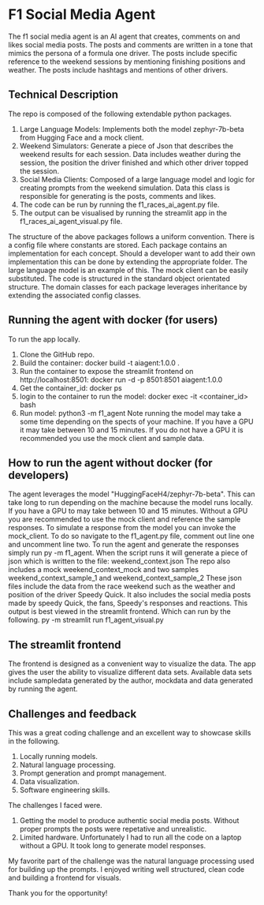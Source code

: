 # F1 Social Media Agent
The f1 social media agent is an AI agent that creates, comments on and likes social media posts.
The posts and comments are written in a tone that mimics the persona of a formula one driver.
The posts include specific reference to the weekend sessions by mentioning finishing positions and weather. 
The posts include hashtags and mentions of other drivers.

## Technical Description
The repo is composed of the following extendable python packages.
1. Large Language Models: Implements both the model zephyr-7b-beta from Hugging Face and a mock client.  
2. Weekend Simulators: Generate a piece of Json that describes the weekend results for each session. 
Data includes weather during the session, the position the driver finished and which other driver topped the session.
3. Social Media Clients: Composed of a large language model and logic for creating prompts from the weekend simulation. 
Data this class is responsible for generating is the posts, comments and likes.
4. The code can be run by running the f1_races_ai_agent.py file.
5. The output can be visualised by running the streamlit app in the f1_races_ai_agent_visual.py file.

The structure of the above packages follows a uniform convention. 
There is a config file where constants are stored. Each package contains an implementation for each concept. 
Should a developer want to add their own implementation this can be done by extending the appropriate folder.
The large language model is an example of this. The mock client can be easily substituted.
The code is structured in the standard object orientated structure.
The domain classes for each package leverages inheritance by extending the associated config classes.


## Running the agent with docker (for users)
To run the app locally.
1. Clone the GitHub repo.
2. Build the container: docker build -t aiagent:1.0.0 .
3. Run the container to expose the streamlit frontend on http://localhost:8501: docker run -d -p 8501:8501 aiagent:1.0.0
4. Get the container_id: docker ps
5. login to the container to run the model: docker exec -it <container_id> bash
6. Run model: python3 -m f1_agent
Note running the model may take a some time depending on the spects of your machine.
If you have a GPU it may take between 10 and 15 minutes.
If you do not have a GPU it is recommended you use the mock client and sample data.

## How to run the agent without docker (for developers)
The agent leverages the model "HuggingFaceH4/zephyr-7b-beta". 
This can take long to run depending on the machine because the model runs locally. 
If you have a GPU to may take between 10 and 15 minutes. 
Without a GPU you are recommended to use the mock client and reference the sample responses. 
To simulate a response from the model you can invoke the mock_client. 
To do so navigate to the f1_agent.py file, comment out line one and uncomment line two.
To run the agent and generate the responses simply run py -m f1_agent. 
When the script runs it will generate a piece of json which is written to the file: weekend_context.json
The repo also includes a mock weekend_context_mock and two samples weekend_context_sample_1 and weekend_context_sample_2
These json files include the data from the race weekend such as the weather and position of the driver Speedy Quick.
It also includes the social media posts made by speedy Quick, the fans, Speedy's responses and reactions.
This output is best viewed in the streamlit frontend. 
Which can run by the following. py -m streamlit run f1_agent_visual.py

## The streamlit frontend 
The frontend is designed as a convenient way to visualize the data. 
The app gives the user the ability to visualize different data sets.
Available data sets include sampledata generated by the author, mockdata and data generated by running the agent.

## Challenges and feedback 
This was a great coding challenge and an excellent way to showcase skills in the following.
1. Locally running models. 
2. Natural language processing. 
3. Prompt generation and prompt management. 
4. Data visualization.
5. Software engineering skills.

The challenges I faced were.
1. Getting the model to produce authentic social media posts. 
Without proper prompts the posts were repetative and unrealistic. 
2. Limited hardware. 
Unfortunately I had to run all the code on a laptop without a GPU. 
It took long to generate model responses.

My favorite part of the challenge was the natural language processing used for building up the prompts.
I enjoyed writing well structured, clean code and building a frontend for visuals.

Thank you for the opportunity!
